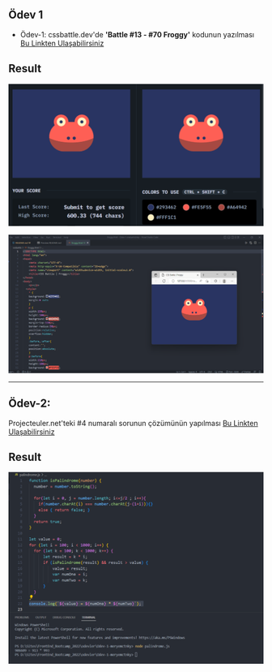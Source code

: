 ## Ödev 1

- Ödev-1:  cssbattle.dev'de **'Battle #13 - #70 Froggy'** kodunun yazılması [Bu Linkten Ulaşabilirsiniz](https://cssbattle.dev/play/70)

## Result
![](img/froggy-result.png)

![](img/froggy-result2.png)

---

## Ödev-2:
Projecteuler.net'teki #4 numaralı sorunun çözümünün yapılması [Bu Linkten Ulaşabilirsiniz](https://projecteuler.net/problem=4)  

## Result
![](img/palindrome.png)
